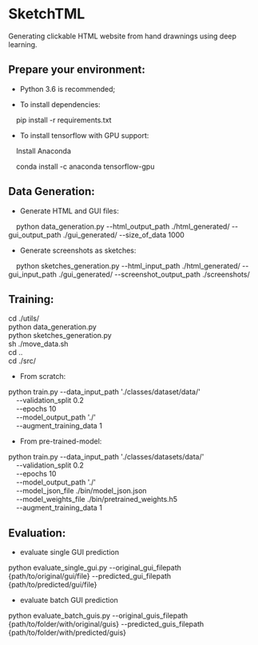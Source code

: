 
# SketchTML 

Generating clickable HTML website from hand drawnings using deep learning. 

## Prepare your environment:  

 - Python 3.6 is recommended; 

 - To install dependencies: 

&nbsp; &nbsp; pip install -r requirements.txt

 - To install tensorflow with GPU support: 

&nbsp; &nbsp; Install Anaconda 

&nbsp; &nbsp; conda install -c anaconda tensorflow-gpu

## Data Generation: 

 - Generate HTML and GUI files: 
 
&nbsp; &nbsp; python data_generation.py --html_output_path ./html_generated/ --gui_output_path ./gui_generated/ --size_of_data 1000

 - Generate screenshots as sketches: 
 
&nbsp; &nbsp; python sketches_generation.py --html_input_path ./html_generated/ --gui_input_path ./gui_generated/ --screenshot_output_path ./screenshots/



## Training: 

cd ./utils/ <br/>
python data_generation.py <br/>
python sketches_generation.py <br/>
sh ./move_data.sh <br/> 
cd .. <br/> 
cd ./src/ <br/>

 - From scratch: 

python train.py --data_input_path './classes/dataset/data/' <br/>
&nbsp; &nbsp;       --validation_split 0.2 <br/>
&nbsp; &nbsp;       --epochs 10 <br/>
&nbsp; &nbsp;       --model_output_path './' <br/>
&nbsp; &nbsp;       --augment_training_data 1


 - From pre-trained-model:

python train.py --data_input_path './classes/datasets/data/' <br/>
&nbsp; &nbsp;      --validation_split 0.2 <br/>
&nbsp; &nbsp;      --epochs 10 <br/>
&nbsp; &nbsp;      --model_output_path './' <br/>
&nbsp; &nbsp;      --model_json_file ./bin/model_json.json <br/>
&nbsp; &nbsp;      --model_weights_file ./bin/pretrained_weights.h5 <br/>
&nbsp; &nbsp;      --augment_training_data 1

## Evaluation: 

- evaluate single GUI prediction

python evaluate_single_gui.py --original_gui_filepath  {path/to/original/gui/file}  --predicted_gui_filepath {path/to/predicted/gui/file}

- evaluate batch GUI prediction

python evaluate_batch_guis.py --original_guis_filepath  {path/to/folder/with/original/guis} --predicted_guis_filepath {path/to/folder/with/predicted/guis}

